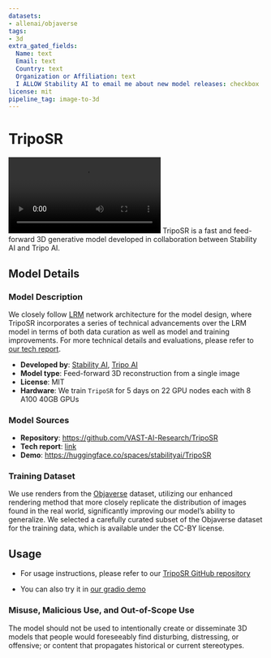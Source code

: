 ```yaml
---
datasets:
- allenai/objaverse
tags:
- 3d
extra_gated_fields:
  Name: text
  Email: text
  Country: text
  Organization or Affiliation: text
  I ALLOW Stability AI to email me about new model releases: checkbox
license: mit
pipeline_tag: image-to-3d
---
```

# TripoSR
![](figures/input800.mp4)
TripoSR is a fast and feed-forward 3D generative model developed in collaboration between Stability AI and Tripo AI.

## Model Details

### Model Description

We closely follow [LRM](https://arxiv.org/abs/2311.04400) network architecture for the model design, where TripoSR incorporates a series of technical advancements over the LRM model in terms of both data curation as well as model and training improvements. For more technical details and evaluations, please refer to [our tech report](https://drive.google.com/file/d/1LWlZPT2aASi9jHiGVhDSr4YCTANoFW5t/view).

* **Developed by**: [Stability AI](https://stability.ai/), [Tripo AI](https://tripo3d.ai/)
* **Model type**: Feed-forward 3D reconstruction from a single image
* **License**: MIT
* **Hardware**: We train `TripoSR` for 5 days on 22 GPU nodes each with 8 A100 40GB GPUs

### Model Sources

* **Repository**: https://github.com/VAST-AI-Research/TripoSR
* **Tech report**: [link](https://drive.google.com/file/d/1LWlZPT2aASi9jHiGVhDSr4YCTANoFW5t/view)
* **Demo**: https://huggingface.co/spaces/stabilityai/TripoSR

### Training Dataset

We use renders from the [Objaverse](https://objaverse.allenai.org/objaverse-1.0) dataset, utilizing our enhanced rendering method that more closely replicate the distribution of images found in the real world, significantly improving our model’s ability to generalize. We selected a carefully curated subset of the Objaverse dataset for the training data, which is available under the CC-BY license. 


## Usage

* For usage instructions, please refer to our [TripoSR GitHub repository](https://github.com/VAST-AI-Research/TripoSR)

* You can also try it in [our gradio demo](https://huggingface.co/spaces/stabilityai/TripoSR)


### Misuse, Malicious Use, and Out-of-Scope Use

The model should not be used to intentionally create or disseminate 3D models that people would foreseeably find disturbing, distressing, or offensive; or content that propagates historical or current stereotypes.